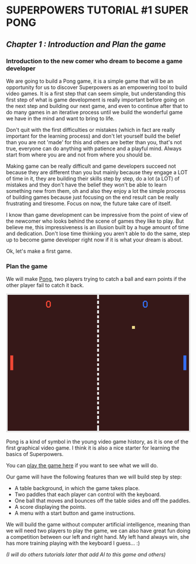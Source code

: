 # SUPERPOWERS TUTORIAL #1 SUPER PONG
## *Chapter 1 : Introduction and Plan the game*

### Introduction to the new comer who dream to become a game developer

We are going to build a Pong game, it is a simple game that will be an opportunity for us to discover Superpowers as an empowering tool to build video games. It is a first step that can seem simple, but understanding this first step of what is game development is really important before going on the next step and building our next game, and even to continue after that to do many games in an iterative process until we build the wonderful game we have in the mind and want to bring to life.

Don't quit with the first difficulties or mistakes (which in fact are really important for the learning process) and don't let yourself build the belief than you are not 'made' for this and others are better than you, that's not true, everyone can do anything with patience and a playful mind. Always start from where you are and not from where you should be.

Making game can be really difficult and game developers succeed not because they are different than you but mainly because they engage a LOT of time in it, they are building their skills step by step, do a lot (a LOT) of mistakes and they don't have the belief they won't be able to learn something new from them, oh and also they enjoy a lot the simple process of building games because just focusing on the end result can be really frustrating and tiresome. Focus on now, the future take care of itself.

I know than game development can be impressive from the point of view of the newcomer who looks behind the scene of games they like to play. But believe me, this impressiveness is an illusion built by a huge amount of time and dedication. Don't lose time thinking you aren't able to do the same, step up to become game developer right now if it is what your dream is about.

Ok, let's make a first game.

### Plan the game

We will make [Pong][1], two players trying to catch a ball and earn points if the other player fail to catch it back.

![pong.png](img/pong.png)

Pong is a kind of symbol in the young video game history, as it is one of the first graphical video game. I think it is also a nice starter for learning the basics of Superpowers.

You can [play the game here][2] if you want to see what we will do.

Our game will have the following features than we will build step by step:

* A table background, in which the game takes place.
* Two paddles that each player can control with the keyboard.
* One ball that moves and bounces off the table sides and off the paddles.
* A score displaying the points.
* A menu with a start button and game instructions.

We will build the game without computer artificial intelligence, meaning than we will need two players to play the game, we can also have great fun doing a competition between our left and right hand. My left hand always win, she has more training playing with the keyboard I guess... :)

*(I will do others tutorials later that add AI to this game and others)*

[1]: https://en.wikipedia.org/wiki/Pong
[2]: http://mseyne.itch.io/pong
